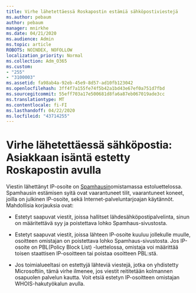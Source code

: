```yaml
---
title: Virhe lähetettäessä Roskapostin estämiä sähköpostiviestejä
ms.author: pebaum
author: pebaum
manager: mnirkhe
ms.date: 04/21/2020
ms.audience: Admin
ms.topic: article
ROBOTS: NOINDEX, NOFOLLOW
localization_priority: Normal
ms.collection: Adm_O365
ms.custom:
- "255"
- "3100003"
ms.assetid: fa98ab4a-92eb-45e9-8d57-ad10fb123042
ms.openlocfilehash: 3ff4f7a155fe74f5b42a1bd43e67ef0a751d7fbd
ms.sourcegitcommit: 55eff703a17e500681d8fa6a87eb067019ade3cc
ms.translationtype: MT
ms.contentlocale: fi-FI
ms.lasthandoff: 04/22/2020
ms.locfileid: "43714255"
---
```

# <a name="error-sending-email-client-host-blocked-using-spamhaus"></a>Virhe lähetettäessä sähköpostia: Asiakkaan isäntä estetty Roskapostin avulla

Viestin lähettänyt IP-osoite on [Spamhausin](https://go.microsoft.com/fwlink/p/?linkid=123245)omistamassa estoluettelossa. Spamhausin estämisen syitä ovat vaarantuneet tilit, vaarantuneet koneet, joilla on julkinen IP-osoite, sekä Internet-palveluntarjoajan käytännöt. Mahdollisia korjauksia ovat:
  
- Estetyt saapuvat viestit, joissa hallitset lähdesähköpostipalvelinta, sinun on määritettävä syy ja poistettava lohko Spamhaus-sivustosta.

- Estetyt saapuvat viestit, joissa lähteen IP-osoite kuuluu jollekulle muulle, osoitteen omistajan on poistettava lohko Spamhaus-sivustosta. Jos IP-osoite on PBL(Policy Block List) -luettelossa, omistaja voi määrittää toisen staattisen IP-osoitteen tai poistaa osoitteen PBL:stä.

- Jos toimialueeltasi on estettyjä lähteviä viestejä, jotka on yhdistetty Microsoftiin, tämä virhe ilmenee, jos viestit reititetään kolmannen osapuolen palvelun kautta. Voit etsiä estetyn IP-osoitteen omistajan WHOIS-hakutyökalun avulla.
